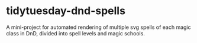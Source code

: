 # tidytuesday-dnd-spells
A mini-project for automated rendering of multiple svg spells of each magic class in DnD, divided into spell levels and magic schools.
